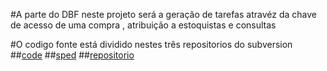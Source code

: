#A parte do DBF neste projeto será a geração de tarefas atravéz da chave de acesso de uma compra , atribuição a estoquistas e consultas

#O codigo fonte está dividido nestes três repositorios do subversion
##[code](http://svn.autogeral.com.br/code)
##[sped](http://svn.autogeral.com.br/sped)
##[repositorio](http://svn.autogeral.com.br/repositorio)

